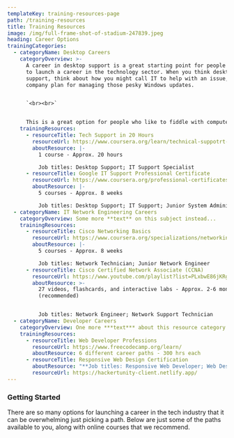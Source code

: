 ```yaml
---
templateKey: training-resources-page
path: /training-resources
title: Training Resources
image: /img/full-frame-shot-of-stadium-247839.jpeg
heading: Career Options
trainingCategories:
  - categoryName: Desktop Careers
    categoryOverview: >-
      A career in desktop support is a great starting point for people who want
      to launch a career in the technology sector. When you think desktop
      support, think about how you might call IT to help with an issue, or a
      company plan for managing those pesky Windows updates. 


      `<br><br>`


      This is a great option for people who like to fiddle with computer settings, learn new software, or get the latest gadgets. And if that doesn't sound like you, there's no need to fret: Google search becomes any desk top support technician's best friend.
    trainingResources:
      - resourceTitle: Tech Support in 20 Hours
        resourceUrl: https://www.coursera.org/learn/technical-suppotrt-fundamentals
        aboutResource: |-
          1 course - Approx. 20 hours

          Job titles: Desktop Support; IT Support Specialist
      - resourceTitle: Google IT Support Professional Certificate
        resourceUrl: https://www.coursera.org/professional-certificates/google-it-support#courses
        aboutResource: |-
          5 courses - Approx. 8 weeks

          Job titles: Desktop Support; IT Support; Junior System Administrator
  - categoryName: IT Network Engineering Careers
    categoryOverview: Some more **text** on this subject instead...
    trainingResources:
      - resourceTitle: Cisco Networking Basics
        resourceUrl: https://www.coursera.org/specializations/networking-basics
        aboutResource: |-
          5 courses - Approx. 8 weeks

          Job titles: Network Technician; Junior Network Engineer
      - resourceTitle: Cisco Certified Network Associate (CCNA)
        resourceUrl: https://www.youtube.com/playlist?list=PLxbwE86jKRgMpuZuLBivzlM8s2Dk5lXBQ
        aboutResource: >-
          27 videos, flashcards, and interactive labs - Approx. 2-6 months
          (recommended)


          Job titles: Network Engineer; Network Support Technician
  - categoryName: Developer Careers
    categoryOverview: One more ***text*** about this resource category...
    trainingResources:
      - resourceTitle: Web Developer Professions
        resourceUrl: https://www.freecodecamp.org/learn/
        aboutResource: 6 different career paths - 300 hrs each
      - resourceTitle: Responsive Web Design Certification
        aboutResource: "**Job titles: Responsive Web Developer; Web Designer**"
        resourceUrl: https://hackertunity-client.netlify.app/
---
```

### Getting Started

There are so many options for launching a career in the tech industry that it can be overwhelming just picking a path. Below are just some of the paths available to you, along with online courses that we recommend.